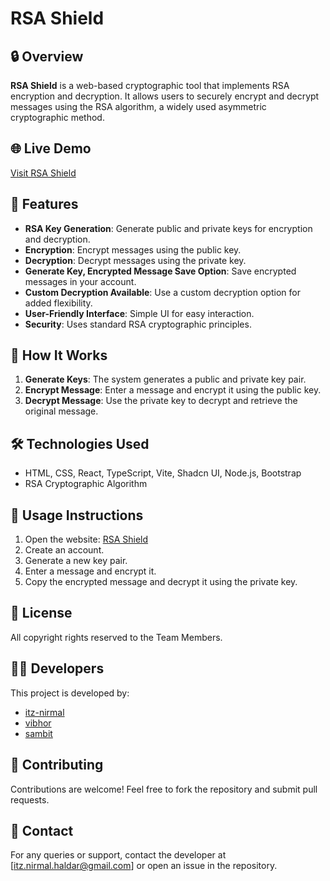 # RSA Shield

## 🔒 Overview
**RSA Shield** is a web-based cryptographic tool that implements RSA encryption and decryption. It allows users to securely encrypt and decrypt messages using the RSA algorithm, a widely used asymmetric cryptographic method.

## 🌐 Live Demo
[Visit RSA Shield](https://itz-nirmal.github.io/rsa--shield/)

## 🚀 Features
- **RSA Key Generation**: Generate public and private keys for encryption and decryption.
- **Encryption**: Encrypt messages using the public key.
- **Decryption**: Decrypt messages using the private key.
- **Generate Key, Encrypted Message Save Option**: Save encrypted messages in your account.
- **Custom Decryption Available**: Use a custom decryption option for added flexibility.
- **User-Friendly Interface**: Simple UI for easy interaction.
- **Security**: Uses standard RSA cryptographic principles.

## 📜 How It Works
1. **Generate Keys**: The system generates a public and private key pair.
2. **Encrypt Message**: Enter a message and encrypt it using the public key.
3. **Decrypt Message**: Use the private key to decrypt and retrieve the original message.

## 🛠️ Technologies Used
- HTML, CSS, React, TypeScript, Vite, Shadcn UI, Node.js, Bootstrap
- RSA Cryptographic Algorithm

## 📌 Usage Instructions
1. Open the website: [RSA Shield](https://itz-nirmal.github.io/rsa--shield/)
2. Create an account.
3. Generate a new key pair.
4. Enter a message and encrypt it.
5. Copy the encrypted message and decrypt it using the private key.

## 📄 License
All copyright rights reserved to the Team Members.

## 👨‍💻 Developers
This project is developed by:
- [itz-nirmal](https://github.com/itz-nirmal/) 
- [vibhor](#) 
- [sambit](https://github.com/Sambitsinha05) 

## 🤝 Contributing
Contributions are welcome! Feel free to fork the repository and submit pull requests.

## 📧 Contact
For any queries or support, contact the developer at [itz.nirmal.haldar@gmail.com] or open an issue in the repository.
